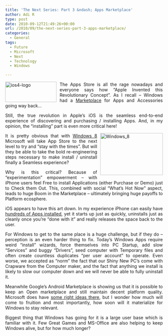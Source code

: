 ```yaml
---
title: 'The Next Series: Part 3 &ndash; Apps Marketplace'
author: Adi R
type: post
date: 2010-09-12T21:49:26+00:00
url: /2010/09/the-next-series-part-3-apps-marketplace/
categories:
  - General
tags:
  - Future
  - Microsoft
  - Next
  - Technology
  - Windows

---
```

<p align="justify">
  <img style="margin: 0px 10px 0px 0px; display: inline" title="ios4-logo" alt="ios4-logo" align="left" src="https://i1.wp.com/www.adir1.com/uploads/2010/09/ios4logo.jpg?resize=164%2C65" width="164" height="65" data-recalc-dims="1" />The Apps Store is all the rage nowadays and everyone says how “Apple Invented this Revolutionary Concept”. As I recall &#8211; Windows had a <a href="http://www.windowsmarketplace.com/">Marketplace</a> for Apps and Accessories going way back…
</p>

<p align="justify">
  Still, the true revolution in Apple’s iOS is the seamless end-to-end experience of discovering and purchasing / installing Apps. And, in my opinion, the “installing” part is even more critical here!
</p>

<p align="justify">
  <img style="border-bottom: 0px; border-left: 0px; margin: 0px 0px 0px 10px; display: inline; border-top: 0px; border-right: 0px" title="Windows_8" border="0" alt="Windows_8" align="right" src="https://i0.wp.com/www.adir1.com/uploads/2010/09/Windows_8.png?resize=200%2C134" width="200" height="134" data-recalc-dims="1" />It is pretty obvious that with <a href="http://www.winsupersite.com/win7/win8_leak.asp">Windows 8</a> Microsoft will take App Store to the next level to try and “stay with the times”. But will they be able to take the bold re-engineering steps necessary to make install / uninstall finally a Seamless experience?
</p>

<p align="justify">
  Why is this critical? Because of “experimentation” empowerment – with iPhone users feel Free to install Applications (either Purchase or Demo) just to Check them Out. This, combined with social “What’s Hot Now” aspect, leads to huge Boom in the Marketplace &#8211; ultimately bringing huge payoffs to Platform ecosphere.
</p>

<p align="justify">
  iOS appears to have this art down. In my experience iPhone can easily have <a href="http://myap.ps/adir1a">hundreds of Apps installed</a>, yet it starts up just as quickly, uninstalls just as cleanly once you’re “done with it” and really releases the space back to the user.
</p>

<p align="justify">
  For Windows to get to the same place is a huge challenge, but if they do &#8211; perception is an even harder thing to fix. Today’s Windows Apps require weird “install” wizards, force themselves into PC Startup, add slow “Services” and buggy “Drivers”, seed computer with Temporary files and often create countless duplicates “per user account” to operate. Even worse, we accepted as “norm” the fact that our Shiny New PC’s come with Crapware from the Computer maker, and the fact that anything we install is likely to slow our computer down and we will never be able to fully uninstall it.
</p>

<p align="justify">
  Meanwhile Google’s Android Marketplace is showing us that it is possible to keep an Open marketplace and still maintain decent platform quality. Microsoft does have <a href="http://www.winsupersite.com/win7/win8_leak.asp">some right ideas there</a>, but I wonder how much will come to fruition and most importantly, how soon will it materialize for Windows to stay relevant.
</p>

<p align="justify">
  Biggest thing that Windows has going for it is a large user base which is familiar with it. Few Great Games and MS-Office are also helping to keep Windows alive, but for how much longer?
</p>